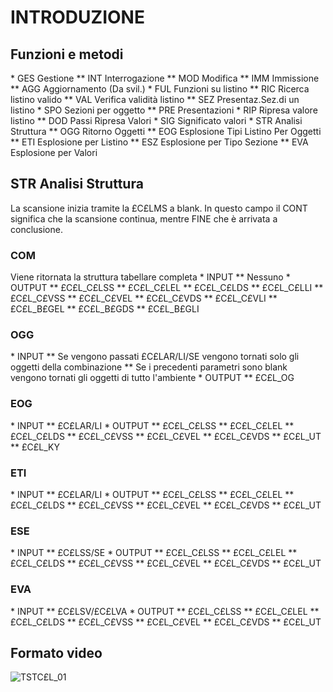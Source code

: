 # INTRODUZIONE
## Funzioni e metodi
 \* GES       Gestione
 \*\* INT       Interrogazione
 \*\* MOD       Modifica
 \*\* IMM       Immissione
 \*\* AGG       Aggiornamento (Da svil.)
 \* FUL       Funzioni su listino
 \*\* RIC       Ricerca listino valido
 \*\* VAL       Verifica validità listino
 \*\* SEZ       Presentaz.Sez.di un listino
 \* SPO       Sezioni per oggetto
 \*\* PRE       Presentazioni
 \* RIP       Ripresa valore listino
 \*\* DOD       Passi Ripresa Valori
 \* SIG       Significato valori
 \* STR       Analisi Struttura
 \*\* OGG       Ritorno Oggetti
 \*\* EOG       Esplosione Tipi Listino Per Oggetti
 \*\* ETI       Esplosione per Listino
 \*\* ESZ       Esplosione per Tipo Sezione
 \*\* EVA       Esplosione per Valori

## STR Analisi Struttura

La scansione inizia tramite la £C£LMS a blank. In questo campo il CONT significa che la scansione continua,
mentre FINE che è arrivata a conclusione.

### COM
Viene ritornata la struttura tabellare completa
\* INPUT
\*\* Nessuno
\* OUTPUT
\*\* £C£L_C£LSS
\*\* £C£L_C£LEL
\*\* £C£L_C£LDS
\*\* £C£L_C£LLI
\*\* £C£L_C£VSS
\*\* £C£L_C£VEL
\*\* £C£L_C£VDS
\*\* £C£L_C£VLI
\*\* £C£L_B£GEL
\*\* £C£L_B£GDS
\*\* £C£L_B£GLI

### OGG
\* INPUT
\*\* Se vengono passati £C£LAR/LI/SE vengono tornati solo gli oggetti della combinazione
\*\* Se i precedenti parametri sono blank vengono tornati gli oggetti di tutto l'ambiente
\* OUTPUT
\*\* £C£L_OG

### EOG
\* INPUT
\*\* £C£LAR/LI
\* OUTPUT
\*\* £C£L_C£LSS
\*\* £C£L_C£LEL
\*\* £C£L_C£LDS
\*\* £C£L_C£VSS
\*\* £C£L_C£VEL
\*\* £C£L_C£VDS
\*\* £C£L_UT
\*\* £C£L_KY

### ETI
\* INPUT
\*\* £C£LAR/LI
\* OUTPUT
\*\* £C£L_C£LSS
\*\* £C£L_C£LEL
\*\* £C£L_C£LDS
\*\* £C£L_C£VSS
\*\* £C£L_C£VEL
\*\* £C£L_C£VDS
\*\* £C£L_UT

### ESE
\* INPUT
\*\* £C£LSS/SE
\* OUTPUT
\*\* £C£L_C£LSS
\*\* £C£L_C£LEL
\*\* £C£L_C£LDS
\*\* £C£L_C£VSS
\*\* £C£L_C£VEL
\*\* £C£L_C£VDS
\*\* £C£L_UT

### EVA
\* INPUT
\*\* £C£LSV/£C£LVA
\* OUTPUT
\*\* £C£L_C£LSS
\*\* £C£L_C£LEL
\*\* £C£L_C£LDS
\*\* £C£L_C£VSS
\*\* £C£L_C£VEL
\*\* £C£L_C£VDS
\*\* £C£L_UT


## Formato video
![TSTC£L_01](http://localhost:3000/immagini/MBDOC_OGG-P_TSTC£L/TSTCXL_01.png)